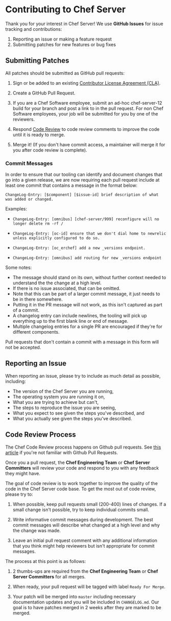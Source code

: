 # Contributing to Chef Server

Thank you for your interest in Chef Server!  We use **GitHub Issues**
for issue tracking and contributions:

1. Reporting an issue or making a feature request
2. Submitting patches for new features or bug fixes

## Submitting Patches

All patches should be submitted as GitHub pull requests:

1. Sign or be added to an existing
[Contributor License Agreement (CLA)](https://supermarket.getchef.com/become-a-contributor).

2. Create a GitHub Pull Request.

3. If you are a Chef Software employee, submit an ad-hoc
chef-server-12 build for your branch and post a link to in the pull
request. For non Chef Software employees, your job will be submitted
for you by one of the reviewers.

4. Respond [Code Review](#cr) to code review comments to improve the
code until it is ready to merge.

5. Merge it! (If you don't have commit access, a maintainer will merge
   it for you after code review is complete).

### Commit Messages

In order to ensure that our tooling can identify and document changes
that go into a given release, we are now requiring each pull request
include at least one commit that contains a message in the format below:

`ChangeLog-Entry: [$component] [$issue-id] brief description of what was
added or changed.`

Examples:

* `ChangeLog-Entry: [omnibus] [chef-server/999] reconfigure will no longer delete rm -rf /`

* `ChangeLog-Entry: [oc-id] ensure that we don't dial home to newrelic
unless explicitly configured to do so.`

* `ChangeLog-Entry: [oc_erchef] add a new _versions endpoint.`
* `ChangeLog-Entry: [omnibus] add routing for new _versions endpoint`

Some notes:

* The message should stand on its own, without further context needed to
  understand the the change at a high level.
* If there is no issue associated, that can be omitted.
* Note that this can be part of a larger commit message, it just needs
  to be in there somewhere.
* Putting it in the PR message will not work, as this isn't captured as
  part of a commit.
* A changelog entry can include newlines, the tooling will pick up
  everything up to the first blank line or end of message.
* Multiple changelog entries for a single PR are encouraged if they're
  for different components.

Pull requests that don't contain a commit with a message in this form
will not be accepted.

## Reporting an Issue

When reporting an issue, please try to include as much detail as
possible, including:

- The version of the Chef Server you are running,
- The operating system you are running it on,
- What you are trying to achieve but can't,
- The steps to reproduce the issue you are seeing,
- What you expect to see given the steps you've described, and
- What you actually see given the steps you've described.

## <a name="cr"></a> Code Review Process

The Chef Code Review process happens on Github pull requests. See
[this article](https://help.github.com/articles/using-pull-requests)
if you're not familiar with Github Pull Requests.

Once you a pull request, the **Chef Engineering Team** or **Chef Server
Committers** will review your code and respond to you with any
feedback they might have.

The goal of code review is to work together to improve the quality of
the code in the Chef Server code base. To get the most out of code
review, please try to:

1. When possible, keep pull requests small (200-400) lines of
   changes. If a small change isn't possible, try to keep individual
   commits small.

2. Write informative commit messages during development. The best
   commit messages will describe what changed at a high level and why
   the change was made.

3. Leave an initial pull request comment with any additional
   information that you think might help reviewers but isn't
   appropriate for commit messages.

The process at this point is as follows:

1. 2 thumbs-ups are required from the **Chef Engineering Team** or
**Chef Server Committers** for all merges.

2. When ready, your pull request will be tagged with label `Ready For
   Merge`.

3. Your patch will be merged into `master` including necessary
  documentation updates and you will be included in
  `CHANGELOG.md`. Our goal is to have patches merged in 2 weeks after
  they are marked to be merged.
